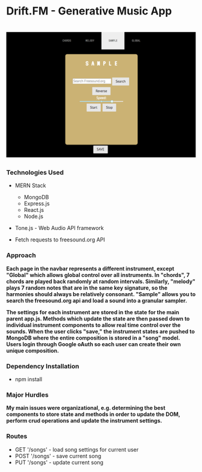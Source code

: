 # Drift.FM - Generative Music App
# ![](assets/screenshot.png)

### Technologies Used 

* MERN Stack
    * MongoDB
    * Express.js
    * React.js
    * Node.js

* Tone.js - Web Audio API framework

* Fetch requests to freesound.org API

### Approach

**Each page in the navbar represents a different instrument, except "Global" which allows global control over all instruments.  In "chords", 7 chords are played back randomly at random intervals.  Similarly, "melody" plays 7 random notes that are in the same key signature, so the harmonies should always be relatively consonant.  "Sample" allows you to search the freesound.org api and load a sound into a granular sampler.**  

**The settings for each instrument are stored in the state for the main parent app.js.  Methods which update the state are then passed down to individual instrument components to allow real time control over the sounds.  When the user clicks "save," the instrument states are pushed to MongoDB where the entire composition is stored in a "song" model.  Users login through Google oAuth so each user can create their own unique composition.**  

### Dependency Installation 

* npm install

### Major Hurdles

**My main issues were organizational, e.g. determining the best components to store state and methods in order to update the DOM, perform crud operations and update the instrument settings.**

### Routes

* GET '/songs' - load song settings for current user
* POST '/songs' - save current song 
* PUT '/songs' - update current song






